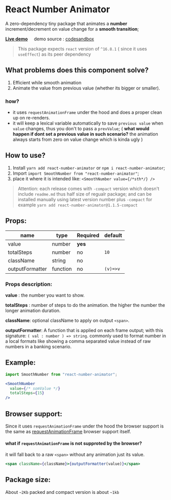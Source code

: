 # React Number Animator
A zero-dependency tiny package that animates a **number** increment/decrement on value change for a **smooth transition**;

**[Live demo](https://bfzz5.csb.app/)**    
demo source : [codesandbox](https://codesandbox.io/s/intelligent-kalam-bfzz5?file=/src/App.js)

> This package expects `react` version of `^16.8.1` ( since it uses `useEffect`) as its peer dependency
## What problems does this component solve?
1. Efficient while smooth animation
2. Animate the value from previous value (whether its bigger or smaller).
### how?
- it uses `requestAnimationFrame` under the hood and does a proper clean up on re-renders.
- it will keep a lexical variable automatically to save `previous value` when `value` changes, thus you don't to pass a `prevValue`; ( **what would happen if dont set a previous value in such scenario?** the animation always starts from zero on value change which is kinda ugly )
## How to use?
1. Install `yarn add react-number-animator` or `npm i react-number-animator`;
2. Import `import SmoothNumber from "react-number-animator"`;
3. place it where it is intended like: `<SmoothNumber value={/*sth*/} />`

> Attention: each release comes with `-compact` version which doesn't include `readme.md` thus 
half size of regualr package; and can be installed manually using latest version number plus `-compact` for example `yarn add react-number-animator@1.1.5-compact`

## Props:
| name| type | Required| default|
|-----|------|---------|--------|
| value| number |   **yes**|
|totalSteps|number|no|`10`
|className|string|no|             
|outputFormatter| function| no| `(v)=>v`
### Props description:
**value** : the number you want to show.

**totalSteps** : number of steps to do the animation. the higher the number the longer animation duration.

**className**: optional className to apply on output `<span>`.

**outputFormatter**: A function that is applied on each frame output; with this signature: `( val : number ) => string`. commonly used to format number in a local formats like showing a comma separated value instead of raw numbers in a banking scenario.

## Example:
```jsx
import SmoothNumber from "react-number-animator";

<SmoothNumber 
  value={/* somValue */} 
  totalSteps={15}
/>
```
## Browser support:
Since it uses `requestAnimationFrame` under the hood the browser support is the same as [requestAnimationFrame](https://caniuse.com/#search=requestAnimationFrame) browser support itself.
#### what  if `requestAnimationFrame` is not supproted by the browser?
it will fall back to a raw `<span>` without any animation just its value.
```jsx
<span className={className}>{outputFormatter(value)}</span>
```
## Package size: 
About `~2Kb` packed and compact version is about `~1kb`

